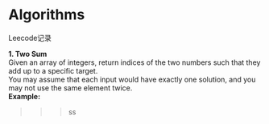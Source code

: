 # Algorithms

Leecode记录

**1. Two Sum**\
Given an array of integers, return indices of the two numbers such that they add up to a specific target.\
You may assume that each input would have exactly one solution, and you may not use the same element twice.\
**Example:**
>>> ss
